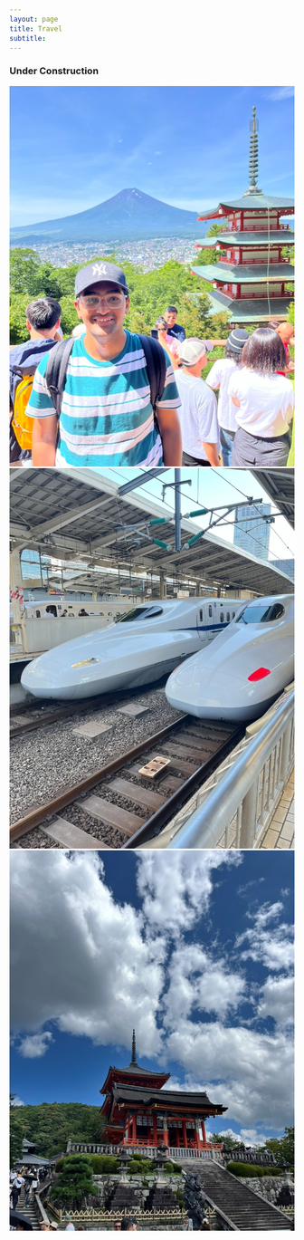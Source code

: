 ```yaml
---
layout: page
title: Travel
subtitle:
---
```

### Under Construction

<!--
<div id="slideshow">
	<div class="slide-fade">
		<div class="slide">
			<img src="{{ 'assets/img/japan/IMG_1001.jpg' | relative_url }}" alt="Not found" />
		</div>
		<div class="slide">
			<img src="{{ 'assets/img/japan/IMG_1719.jpg' | relative_url }}" alt="Not found" />
		</div>
		<div class="slide">
			<img src="{{ 'assets/img/japan/IMG_1776.jpg' | relative_url }}" alt="Not found" />
		</div>
		<div class="slide">
			<img src="{{ 'assets/img/japan/IMG_1795.jpg' | relative_url }}" alt="Not found" />
		</div>
		<div class="slide">
			<img src="{{ 'assets/img/japan/IMG_2120.jpg' | relative_url }}" alt="Not found" />
		</div>
		<div class="slide">
			<img src="{{ 'assets/img/japan/IMG_2354.jpg' | relative_url }}" alt="Not found" />
		</div>
		<figcaption>Japan</figcaption>
	</div>
</div>-->

<!--
<div id="slideshow">
<div class="slideshow-container">
  <div class="slide fade">
    <img src="assets/img/japan/IMG_1001.jpg" alt="Slide 1" />
  </div>
  <div class="slide fade">
    <img src="assets/img/japan/IMG_1719.jpg" alt="Slide 2" />
  </div>
  <div class="slide fade">
    <img src="assets/img/japan/IMG_1776.jpg" alt="Slide 3" />
  </div>
  <div class="slide fade">
    <img src="assets/img/japan/IMG_1795.jpg" alt="Slide 4" />	
  </div>
</div> 
</div>
-->


<div class="swiper-container">
   <div class="swiper-wrapper">
      <div class="swiper-slide"><img src="/assets/img/japan/IMG_1001.jpg" alt="Image 1"></div>
      <div class="swiper-slide"><img src="/assets/img/japan/IMG_1719.jpg" alt="Slide 2"></div>
      <div class="swiper-slide"><img src="/assets/img/japan/IMG_1776.jpg" alt="Slide 3"></div>
   </div>
   <div class="swiper-pagination"></div>
   <div class="swiper-button-next"></div>
   <div class="swiper-button-prev"></div>
</div>

<script>
   var swiper = new Swiper('.swiper-container', {
      loop: true,
      autoplay: { delay: 3000 },
      pagination: { el: '.swiper-pagination', clickable: true },
      navigation: { nextEl: '.swiper-button-next', prevEl: '.swiper-button-prev' }
   });
</script>
